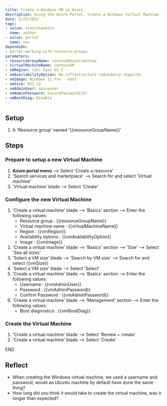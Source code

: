 ```yaml
---
title: Create a Windows VM in Azure
description: Using the Azure Portal, Create a Windows Virtual Machine in Azure
date: 5/25/2022
tags:
- value: travishankins
  name: author
- value: portal
  name: env
dependsOn:
- portal-working-with-resource-groups
parameters:
- resourceGroupName: contosoResourceGroup
- virtualMachineName: contosoVM
- vmRegion: (US) East US 2
- vmAvailabilityOption: No infrastructure redundancy required
- vmImage: Windows 11 Pro - Gen2
- vmSize: DS1_v2
- vmAdminUser: azureuser
- vmAdminPassword: SecurePassword123!
- vmBootDiag: Disable
---
```


## Setup

1. A 'Resource group' named '{{resourceGroupName}}'

## Steps

### Prepare to setup a new Virtual Machine

1. **Azure portal menu** --> Select 'Create a resource'
2. 'Search services and marketplace' --> Search for and select 'Virtual machine'
3. 'Virtual machine' blade --> Select 'Create'

### Configure the new Virtual Machine

1. 'Create a virtual machine' blade --> 'Basics' section --> Enter the following values:
   - Resource group : {{resourceGroupName}}
   - Virtual machine name : {{virtualMachineName}}
   - Region : {{vmRegion}}
   - Availability options : {{vmAvailabilityOption}}
   - Image : {{vmImage}}
2. 'Create a virtual machine' blade --> 'Basics' section --> 'Size' --> Select 'See all sizes'
3. 'Select a VM size' blade --> 'Search by VM size' --> Search for and select {{vmSize}}
4. 'Select a VM size' blade --> Select 'Select'
5. 'Create a virtual machine' blade --> 'Basics' section --> Enter the following values:
   - Username : {{vmAdminUser}}
   - Password : {{vmAdminPassword}}
   - Confirm Password : {{vmAdminPassword}}
6. 'Create a virtual machine' blade --> 'Management' section --> Enter the following values:
   - Boot diagnostics : {{vmBootDiag}}

### Create the Virtual Machine

1. 'Create a virtual machine' blade --> Select 'Review + create'
2. 'Create a virtual machine' blade --> Select 'Create'

END

## Reflect

- When creating the Windows virtual machine, we used a username and password, would an Ubuntu machine by default have done the same thing?
- How long did you think it would take to create the virtual machine, was it longer than expected?

